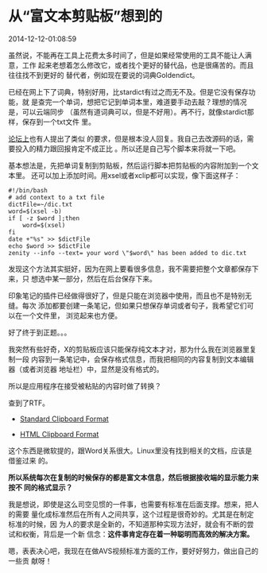 从“富文本剪贴板”想到的
====
2014-12-12-01:08:59

虽然说，不能再在工具上花费太多时间了，但是如果经常使用的工具不能让人满意，工作
起来老想着怎么修改它，或者找个更好的替代品，也是很痛苦的。而且往往找不到更好的
替代者，例如现在要说的词典Goldendict。

已经在网上下了词典，特别好用，比stardict有过之而无不及。但是它没有保存功能，就
是查完一个单词，想把它记到单词本里，难道要手动去敲？理想的情况是，可以云端同步
（虽然有道词典可以，但是不好用）。再不行，就像stardict那样，保存到一个txt文件
里。

[论坛上](http://goldendict.org/forum/viewtopic.php?f=4&t=1094)也有人提出了类似
的要求，但是根本没人回复。我自己去改源码的话，需要投入的精力跟回报肯定不成正比
。所以还是自己写个脚本来将就一下吧。

基本想法是，先把单词复制到剪贴板，然后运行脚本把剪贴板的内容附加到一个文本里。
还可以加上添加时间。用xsel或者xclip都可以实现，像下面这样子：

    #!/bin/bash
    # add context to a txt file
    dictFile=~/dic.txt
    word=$(xsel -b)
    if [ -z $word ];then
    	word=$(xsel)
    fi
    date +"%s" >> $dictFile
    echo $word >> $dictFile
    zenity --info --text= your word \"$word\" has been added to dic.txt

发现这个方法其实挺好，因为在网上要看很多信息，我不需要把整个文章都保存下来，只
想选中某一部分，然后在后台保存下来。

印象笔记的插件已经做得很好了，但是只能在浏览器中使用，而且也不是特别无缝。每次
添加都要创建一条笔记，但如果只想保存单词或者句子，我希望它们可以在一个文件里，
浏览起来也方便。

好了终于到正题。。。

我突然有些好奇，X的剪贴板应该只能保存纯文本才对，那为什么我在浏览器里复制一段
内容到一条笔记中，会保存格式信息，而我把相同的内容复制到文本编辑器（或者浏览器
地址栏）中，显然是没有格式的。

所以是应用程序在接受被粘贴的内容时做了转换？

查到了RTF。

- [Standard Clipboard Format](http://msdn.microsoft.com/en-us/library/windows/desktop/ff729168%28v=vs.85%29.aspx)

- [HTML Clipboard Format](http://msdn.microsoft.com/en-us/library/windows/desktop/ms649015%28v=vs.85%29.aspx)

这个东西是微软提的，跟Word关系很大。Linux里没有找到相关的文档，应该是借鉴过来
的。

**所以系统每次在复制的时候保存的都是富文本信息，然后根据接收端的显示能力来按不
同的格式显示？**

我是想说，即使是这么司空见惯的一件事，也需要有标准在后面支撑。想来，把人的需要
量化成标准然后在所有人之间共享，这个过程是很奇妙的。尤其是在制定标准的时候，因
为人的要求是全新的，不知道那种实现方法好，就会有不断的尝试和权衡，背后是一个新
信念：**这件事肯定存在着一种聪明而高效的解决方案。**

嗯，表表决心吧，我现在在做AVS视频标准方面的工作，要好好努力，做出自己的一些贡
献呀！
